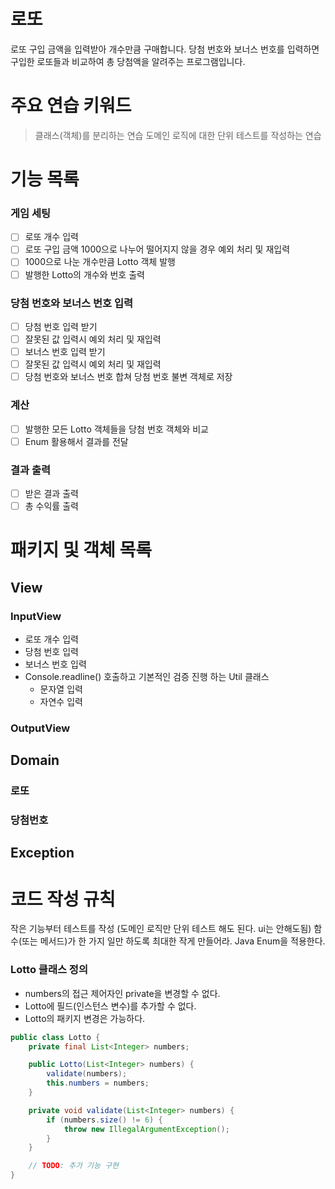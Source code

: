 # 로또

로또 구입 금액을 입력받아 개수만큼 구매합니다.
당첨 번호와 보너스 번호를 입력하면 구입한 로또들과 비교하여 총 당첨액을 알려주는 프로그램입니다.

# 주요 연습 키워드

> 클래스(객체)를 분리하는 연습
> 도메인 로직에 대한 단위 테스트를 작성하는 연습

# 기능 목록

### 게임 세팅

- [ ] 로또 개수 입력
- [ ] 로또 구입 금액 1000으로 나누어 떨어지지 않을 경우 예외 처리 및 재입력
- [ ] 1000으로 나눈 개수만큼 Lotto 객체 발행
- [ ] 발행한 Lotto의 개수와 번호 출력

### 당첨 번호와 보너스 번호 입력

- [ ] 당첨 번호 입력 받기
- [ ] 잘못된 값 입력시 예외 처리 및 재입력
- [ ] 보너스 번호 입력 받기
- [ ] 잘못된 값 입력시 예외 처리 및 재입력
- [ ] 당첨 번호와 보너스 번호 합쳐 당첨 번호 불변 객체로 저장

### 계산

- [ ] 발행한 모든 Lotto 객체들을 당첨 번호 객체와 비교
- [ ] Enum 활용해서 결과를 전달

### 결과 출력

- [ ] 받은 결과 출력
- [ ] 총 수익률 출력

# 패키지 및 객체 목록

## View

### InputView

- 로또 개수 입력
- 당첨 번호 입력
- 보너스 번호 입력
- Console.readline() 호출하고 기본적인 검증 진행 하는 Util 클래스
  - 문자열 입력
  - 자연수 입력

### OutputView

## Domain

### 로또
### 당첨번호

## Exception
 


# 코드 작성 규칙

작은 기능부터 테스트를 작성 (도메인 로직만 단위 테스트 해도 된다. ui는 안해도됨)
함수(또는 메서드)가 한 가지 일만 하도록 최대한 작게 만들어라.
Java Enum을 적용한다.

### Lotto 클래스 정의

- numbers의 접근 제어자인 private을 변경할 수 없다.
- Lotto에 필드(인스턴스 변수)를 추가할 수 없다.
- Lotto의 패키지 변경은 가능하다.

```java
public class Lotto {
    private final List<Integer> numbers;

    public Lotto(List<Integer> numbers) {
        validate(numbers);
        this.numbers = numbers;
    }

    private void validate(List<Integer> numbers) {
        if (numbers.size() != 6) {
            throw new IllegalArgumentException();
        }
    }

    // TODO: 추가 기능 구현
}
```
